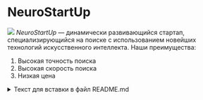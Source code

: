 
# NeuroStartUp
![](https://netology-code.github.io/git-homeworks/introduction/assets/logo.png)
*NeuroStartUp* — динамически развивающийся стартап, специализирующийся на поиске с использованием новейших технологий искусственного интеллекта.
Наши преимущества:
1. Высокая точность поиска
2. Высокая скорость поиска
3. Низкая цена
<details><summary> Текст для вставки в файл README.md</summary>
<ol>
    <li> Сделайте коммит с изменениями.</li>
    <li> Отправьте коммит в репозиторий: git push -u origin new-text.</li>
    <li> Откройте репозиторий на GitHub в браузере, переключитесь на ветку new-text и скопируйте ссылку из - адресной строки браузера. </li>
</ol>
</details>
